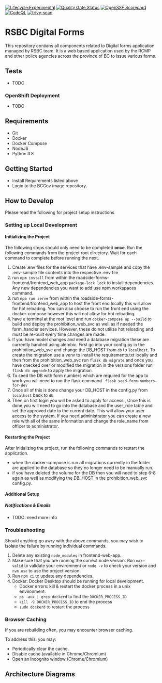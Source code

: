 [![Lifecycle:Experimental](https://img.shields.io/badge/Lifecycle-Experimental-339999)](Redirect-URL) [![Quality Gate Status](https://sonarcloud.io/api/project_badges/measure?project=bcgov_rsbc-digital-forms&metric=alert_status)](https://sonarcloud.io/summary/new_code?id=bcgov_rsbc-digital-forms) [![OpenSSF
Scorecard](https://api.securityscorecards.dev/projects/github.com/bcgov/rsbc-digital-forms/badge)](https://api.securityscorecards.dev/projects/github.com/bcgov/rsbc-digital-forms) [![CodeQL](https://github.com/bcgov/rsbc-digital-forms/actions/workflows/codeql.yml/badge.svg)](https://github.com/bcgov/rsbc-digital-forms/actions/workflows/codeql.yml) [![trivy-scan](https://github.com/bcgov/rsbc-digital-forms/actions/workflows/trivy-scan.yml/badge.svg?branch=main)](https://github.com/bcgov/rsbc-digital-forms/actions/workflows/trivy-scan.yml)

# RSBC Digital Forms

This repository contians all components related to Digital forms application managed by RSBC team. It is a web based application used by the RCMP and other police agencies across the province of BC to issue various forms.

## Tests

- TODO

### OpenShift Deployment

- TODO

## Requirements

- Git
- Docker
- Docker Compose
- NodeJS
- Python 3.8

## Getting Started

- Install Requirements listed above
- Login to the BCGov image repository.

## How to Develop

Please read the following for project setup instructions.

### Setting up Local Development

#### Initializing the Project

The following steps should only need to be completed **once**. Run the following commands from the project root directory. Wait for each command to complete before running the next.

1. Create .env files for the services that have .env-sample and copy the .env-sample file contents into the respective .env file
2. run `npm install` from within the roadside-forms-frontend/frontend_web_app `package-lock.lock` to install dependencies. Any new dependencies you want to add use npm workspaces command.
3. run `npm run serve` from within the roadside-forms-frontend/frontend_web_app to host the front end locally this will allow for hot reloading. You can also choose to run the front end using the docker-compose however this will not allow for hot reloading.
4. have a terminal at the root level and run `docker-compose up --build` to build and deploy the prohibition_web_svc as well as if needed the form_handler services. However, these do not utilize hot reloading and must be re-built every time changes are made.
5. If you have model changes and need a database migration these are currently handled using alembic. First go into your config.py in the prohibition_web_svc and change the DB_HOST from `db` to `localhost`. To create the migration use a venv to install the requirements.txt locally and then from the prohibition_web_svc run `flask db migrate` and once you have checked over or modified the migration in the versions folder run `flask db upgrade` to apply the migration.
6. To seed the DB with form numbers which are required for the app to work you will need to run the flask command ` flask seed-form-numbers-for-dev`
7. Once all of this is done change your DB_HOST in the config.py from `localhost` back to `db`.
8. Then on first login you will be asked to apply for access., Once this is done you will need to go into the database and the user_role table and set the approved date to the current date. This will allow your user access to the system. If you need administrator you can create a new role with all of the same information and change the role_name from officer to administrator.

#### Restarting the Project

After initializing the project, run the following commands to restart the application.

- when the docker-compose is run all migrations currently in the folder are applied to the database so they no longer need to be manually run.
- if you have deleted the volume for the DB then you will need to step 6-8 again as well as modifying the DB_HOST in the prohibition_web_svc config.py.

#### Additional Setup

##### Notifications & Emails

- TODO: need more info

### Troubleshooting

Should anything go awry with the above commands, you may wish to isolate the failure by running individual commands.

1. Delete any existing `node_modules` in frontend-web-app.
2. Make sure that you are running the correct node version. Run `make valid` to validate your environment or `node -v` to check your version and `nvm use` to use the project version.
3. Run `npm ci` to update any dependencies.
4. Docker: Docker Desktop should be running for local development.
   - Docker errors: kill & restart the docker process in a unix environment:
   - `ps -aux | grep dockerd` to find the `DOCKER_PROCESS_ID`
   - `kill -9 DOCKER_PROCESS_ID` to end the process
   - `sudo dockerd` to restart the process

### Browser Caching

If you are rebuilding often, you may encounter browser caching.

To address this, you may:

- Periodically clear the cache.
- Disable cache (available in Chrome/Chromium)
- Open an Incognito window (Chrome/Chromium)

## Architecture Diagrams
